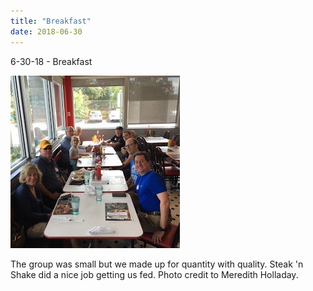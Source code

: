 ```yaml
---
title: "Breakfast"
date: 2018-06-30
---
```


6-30-18 - Breakfast

![Breakfast 2018](./breakfast.jpg)

The group was small but we made up for quantity with quality.   Steak 'n Shake did a nice job getting us fed.  Photo credit to Meredith Holladay.  


